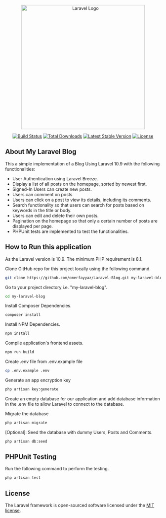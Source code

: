 <p align="center"><a href="https://laravel.com" target="_blank"><img src="https://raw.githubusercontent.com/laravel/art/master/logo-lockup/5%20SVG/2%20CMYK/1%20Full%20Color/laravel-logolockup-cmyk-red.svg" width="400" alt="Laravel Logo"></a></p>

<p align="center">
<a href="https://github.com/laravel/framework/actions"><img src="https://github.com/laravel/framework/workflows/tests/badge.svg" alt="Build Status"></a>
<a href="https://packagist.org/packages/laravel/framework"><img src="https://img.shields.io/packagist/dt/laravel/framework" alt="Total Downloads"></a>
<a href="https://packagist.org/packages/laravel/framework"><img src="https://img.shields.io/packagist/v/laravel/framework" alt="Latest Stable Version"></a>
<a href="https://packagist.org/packages/laravel/framework"><img src="https://img.shields.io/packagist/l/laravel/framework" alt="License"></a>
</p>

## About My Laravel Blog

This a simple implementation of a Blog Using Laravel 10.9 with the following functionalities:

- User Authentication using Laravel Breeze.
- Display a list of all posts on the homepage, sorted by newest first.
- Signed-In Users can create new posts.
- Users can comment on posts.
- Users can click on a post to view its details, including its comments.
- Search functionality so that users can search for posts based on keywords in the title or body.
- Users can edit and delete their own posts.
- Pagination on the homepage so that only a certain number of posts are displayed per page.
- PHPUnit tests are implemented to test the functionalities.

## How to Run this application

As the Laravel version is 10.9. The minimum PHP requirement is 8.1.

Clone GitHub repo for this project locally using the following command.

```bash
git clone https://github.com/omerfayyaz/Laravel-Blog.git my-laravel-blog
```

Go to your project directory i.e. "my-laravel-blog".

```bash
cd my-laravel-blog
```

Install Composer Dependencies.

```bash
composer install
```
Install NPM Dependencies.

```bash
npm install
```
Compile application's frontend assets.

```bash
npm run build
```
Create .env file from .env.example file

```bash
cp .env.example .env
```
Generate an app encryption key

```bash
php artisan key:generate
```
Create an empty database for our application and add database information in the .env file to allow Laravel to connect to the database.

Migrate the database

```bash
php artisan migrate
```
[Optional]: Seed the database with dummy Users, Posts and Comments.

```bash
php artisan db:seed
```

## PHPUnit Testing

Run the following command to perform the testing.

```bash
php artisan test
```

## License

The Laravel framework is open-sourced software licensed under the [MIT license](https://opensource.org/licenses/MIT).
